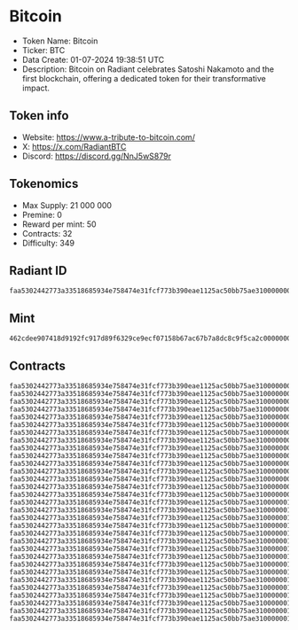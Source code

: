# Bitcoin

- Token Name: Bitcoin
- Ticker: BTC
- Data Create: 01-07-2024 19:38:51 UTC
- Description: Bitcoin on Radiant celebrates Satoshi Nakamoto and the first blockchain, offering a dedicated token for their transformative impact.

## Token info
- Website: https://www.a-tribute-to-bitcoin.com/
- X: https://x.com/RadiantBTC
- Discord: https://discord.gg/NnJ5wS879r

## Tokenomics
- Max Supply:  21 000 000
- Premine:  0 
- Reward per mint:  50
- Contracts:   32
- Difficulty: 349

## Radiant ID
```
faa5302442773a33518685934e758474e31fcf773b390eae1125ac50bb75ae3100000000
```

## Mint
```
462cdee907418d9192fc917d89f6329ce9ecf07158b67ac67b7a8dc8c9f5ca2c00000000
```

## Contracts

```
faa5302442773a33518685934e758474e31fcf773b390eae1125ac50bb75ae3100000001
faa5302442773a33518685934e758474e31fcf773b390eae1125ac50bb75ae3100000002
faa5302442773a33518685934e758474e31fcf773b390eae1125ac50bb75ae3100000003
faa5302442773a33518685934e758474e31fcf773b390eae1125ac50bb75ae3100000004
faa5302442773a33518685934e758474e31fcf773b390eae1125ac50bb75ae3100000005
faa5302442773a33518685934e758474e31fcf773b390eae1125ac50bb75ae3100000006
faa5302442773a33518685934e758474e31fcf773b390eae1125ac50bb75ae3100000007
faa5302442773a33518685934e758474e31fcf773b390eae1125ac50bb75ae3100000008
faa5302442773a33518685934e758474e31fcf773b390eae1125ac50bb75ae3100000009
faa5302442773a33518685934e758474e31fcf773b390eae1125ac50bb75ae310000000a
faa5302442773a33518685934e758474e31fcf773b390eae1125ac50bb75ae310000000b
faa5302442773a33518685934e758474e31fcf773b390eae1125ac50bb75ae310000000c
faa5302442773a33518685934e758474e31fcf773b390eae1125ac50bb75ae310000000d
faa5302442773a33518685934e758474e31fcf773b390eae1125ac50bb75ae310000000e
faa5302442773a33518685934e758474e31fcf773b390eae1125ac50bb75ae310000000f
faa5302442773a33518685934e758474e31fcf773b390eae1125ac50bb75ae3100000010
faa5302442773a33518685934e758474e31fcf773b390eae1125ac50bb75ae3100000011
faa5302442773a33518685934e758474e31fcf773b390eae1125ac50bb75ae3100000012
faa5302442773a33518685934e758474e31fcf773b390eae1125ac50bb75ae3100000013
faa5302442773a33518685934e758474e31fcf773b390eae1125ac50bb75ae3100000014
faa5302442773a33518685934e758474e31fcf773b390eae1125ac50bb75ae3100000015
faa5302442773a33518685934e758474e31fcf773b390eae1125ac50bb75ae3100000016
faa5302442773a33518685934e758474e31fcf773b390eae1125ac50bb75ae3100000017
faa5302442773a33518685934e758474e31fcf773b390eae1125ac50bb75ae3100000018
faa5302442773a33518685934e758474e31fcf773b390eae1125ac50bb75ae3100000019
faa5302442773a33518685934e758474e31fcf773b390eae1125ac50bb75ae310000001a
faa5302442773a33518685934e758474e31fcf773b390eae1125ac50bb75ae310000001b
faa5302442773a33518685934e758474e31fcf773b390eae1125ac50bb75ae310000001c
faa5302442773a33518685934e758474e31fcf773b390eae1125ac50bb75ae310000001d
faa5302442773a33518685934e758474e31fcf773b390eae1125ac50bb75ae310000001e
faa5302442773a33518685934e758474e31fcf773b390eae1125ac50bb75ae310000001f
```
